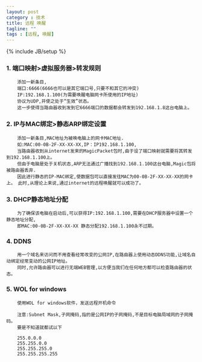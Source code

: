 ```yaml
---
layout: post
category : 技术
title: 远程 唤醒
tagline: ""
tags : [远程, 唤醒]
---
```

{% include JB/setup %}





### 1.   端口映射>虚拟服务器>转发规则

        添加一新条目,
        端口:6666(6666也可以是其它端口号,只要不和其它的冲突)
        IP:192.168.1.100(为需要唤醒电脑网卡所使用的IP地址)
        协议为UDP,并使之处于“生效”状态。
        这一步使得当路由器收到发到它6666端口的数据都会转发到192.168.1.8这台电脑上。 



### 2.   IP与MAC绑定>静态ARP绑定设置

        添加一新条目,MAC地址为被唤电脑上的网卡MAC地址.
        如:MAC:00-0B-2F-XX-XX-XX,IP：IP192.168.1.100,
        当路由器收到从internet发来的MagicPacket包时,由于设了端口映射就需要将其转发到192.168.1.100上。
        但由于电脑是处于关机状态,ARP无法通过广播找到192.168.1.100这台电脑,Magic包将被路由器丢弃.
        因此进行静态的IP-MAC绑定,使数据包可以直接发往MAC为00-0B-2F-XX-XX-XX的网卡上。 此时,从理论上来说,通过internet的远程唤醒就可以成功了。



### 3.   DHCP静态地址分配

        为了确保该电脑在启动后,可以获得IP:192.168.1.100,需要在DHCP服务器中设置一个静态地址分配,
        即MAC:00-0B-2F-XX-XX-XX 静态分配192.168.1.100永不过期。 



### 4.   DDNS
        用一个域名来访问而不用查看经常改变的公网IP,在路由器上使用动态DDNS功能,让域名自动绑定经常变动的公网IP地址。
        同时,允许路由器可以进行无端WEB管理,以方便当我们在任何地方都可以检查路由器的状态。



### 5.   WOL for windows
        使用WOL for windows软件，发送远程开机命令

        注意:Subnet Mask,子网掩码,指的是公网IP的子网掩码,不是目标电脑局域网的子网掩码。
        要是不知道就都试以下 
        
        255.0.0.0     
        255.255.0.0    
        255.255.255.0      
        255.255.255.255 

